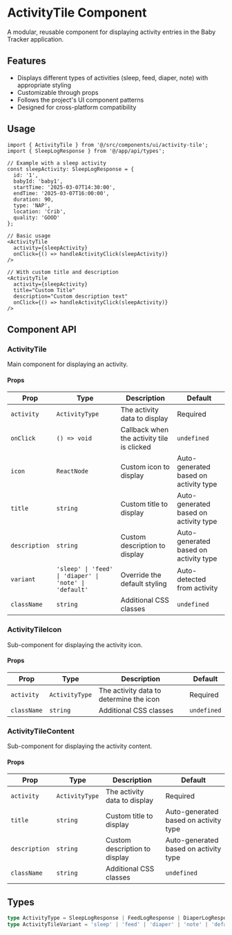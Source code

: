 # ActivityTile Component

A modular, reusable component for displaying activity entries in the Baby Tracker application.

## Features

- Displays different types of activities (sleep, feed, diaper, note) with appropriate styling
- Customizable through props
- Follows the project's UI component patterns
- Designed for cross-platform compatibility

## Usage

```tsx
import { ActivityTile } from '@/src/components/ui/activity-tile';
import { SleepLogResponse } from '@/app/api/types';

// Example with a sleep activity
const sleepActivity: SleepLogResponse = {
  id: '1',
  babyId: 'baby1',
  startTime: '2025-03-07T14:30:00',
  endTime: '2025-03-07T16:00:00',
  duration: 90,
  type: 'NAP',
  location: 'Crib',
  quality: 'GOOD'
};

// Basic usage
<ActivityTile 
  activity={sleepActivity} 
  onClick={() => handleActivityClick(sleepActivity)} 
/>

// With custom title and description
<ActivityTile 
  activity={sleepActivity}
  title="Custom Title" 
  description="Custom description text" 
  onClick={() => handleActivityClick(sleepActivity)} 
/>
```

## Component API

### ActivityTile

Main component for displaying an activity.

#### Props

| Prop | Type | Description | Default |
|------|------|-------------|---------|
| `activity` | `ActivityType` | The activity data to display | Required |
| `onClick` | `() => void` | Callback when the activity tile is clicked | `undefined` |
| `icon` | `ReactNode` | Custom icon to display | Auto-generated based on activity type |
| `title` | `string` | Custom title to display | Auto-generated based on activity type |
| `description` | `string` | Custom description to display | Auto-generated based on activity type |
| `variant` | `'sleep' \| 'feed' \| 'diaper' \| 'note' \| 'default'` | Override the default styling | Auto-detected from activity |
| `className` | `string` | Additional CSS classes | `undefined` |

### ActivityTileIcon

Sub-component for displaying the activity icon.

#### Props

| Prop | Type | Description | Default |
|------|------|-------------|---------|
| `activity` | `ActivityType` | The activity data to determine the icon | Required |
| `className` | `string` | Additional CSS classes | `undefined` |

### ActivityTileContent

Sub-component for displaying the activity content.

#### Props

| Prop | Type | Description | Default |
|------|------|-------------|---------|
| `activity` | `ActivityType` | The activity data to display | Required |
| `title` | `string` | Custom title to display | Auto-generated based on activity type |
| `description` | `string` | Custom description to display | Auto-generated based on activity type |
| `className` | `string` | Additional CSS classes | `undefined` |

## Types

```typescript
type ActivityType = SleepLogResponse | FeedLogResponse | DiaperLogResponse | MoodLogResponse | NoteResponse;
type ActivityTileVariant = 'sleep' | 'feed' | 'diaper' | 'note' | 'default';
```
